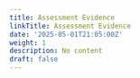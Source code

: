 ```yaml
---
title: Assessment Evidence
linkTitle: Assessment Evidence
date: '2025-05-01T21:05:00Z'
weight: 1
description: No content
draft: false
---
```



